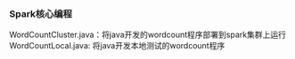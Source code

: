 ### Spark核心编程
WordCountCluster.java：将java开发的wordcount程序部署到spark集群上运行
WordCountLocal.java: 将java开发本地测试的wordcount程序
